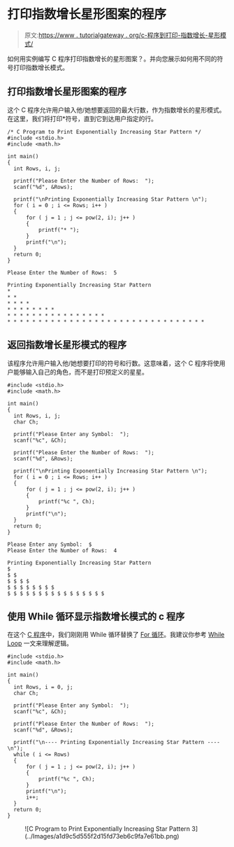 # 打印指数增长星形图案的程序

> 原文:[https://www . tutorialgateway . org/c-程序到打印-指数增长-星形模式/](https://www.tutorialgateway.org/c-program-to-print-exponentially-increasing-star-pattern/)

如何用实例编写 C 程序打印指数增长的星形图案？。并向您展示如何用不同的符号打印指数增长模式。

## 打印指数增长星形图案的程序

这个 C 程序允许用户输入他/她想要返回的最大行数，作为指数增长的星形模式。在这里，我们将打印*符号，直到它到达用户指定的行。

```
/* C Program to Print Exponentially Increasing Star Pattern */
#include <stdio.h>
#include <math.h>

int main() 
{
  int Rows, i, j;

  printf("Please Enter the Number of Rows:  ");
  scanf("%d", &Rows);

  printf("\nPrinting Exponentially Increasing Star Pattern \n");
  for ( i = 0 ; i <= Rows; i++ ) 
  {
      for ( j = 1 ; j <= pow(2, i); j++ ) 
      {
          printf("* ");
      }
      printf("\n");
  }
  return 0;
}
```

```
Please Enter the Number of Rows:  5

Printing Exponentially Increasing Star Pattern 
* 
* * 
* * * * 
* * * * * * * * 
* * * * * * * * * * * * * * * * 
* * * * * * * * * * * * * * * * * * * * * * * * * * * * * * * * 
```

## 返回指数增长星形模式的程序

该程序允许用户输入他/她想要打印的符号和行数。这意味着，这个 C 程序将使用户能够输入自己的角色，而不是打印预定义的星星。

```
#include <stdio.h>
#include <math.h>

int main() 
{
  int Rows, i, j;
  char Ch;

  printf("Please Enter any Symbol:  ");
  scanf("%c", &Ch);	  

  printf("Please Enter the Number of Rows:  ");
  scanf("%d", &Rows);

  printf("\nPrinting Exponentially Increasing Star Pattern \n");
  for ( i = 0 ; i <= Rows; i++ ) 
  {
      for ( j = 1 ; j <= pow(2, i); j++ ) 
      {
          printf("%c ", Ch);
      }
      printf("\n");
  }
  return 0;
}
```

```
Please Enter any Symbol:  $
Please Enter the Number of Rows:  4

Printing Exponentially Increasing Star Pattern 
$ 
$ $ 
$ $ $ $ 
$ $ $ $ $ $ $ $ 
$ $ $ $ $ $ $ $ $ $ $ $ $ $ $ $ 
```

## 使用 While 循环显示指数增长模式的 c 程序

在这个 [C 程序](https://www.tutorialgateway.org/c-programming-examples/)中，我们刚刚用 While 循环替换了 [For 循环](https://www.tutorialgateway.org/for-loop-in-c-programming/)。我建议你参考 [While Loop](https://www.tutorialgateway.org/while-loop-in-c/) 一文来理解逻辑。

```
#include <stdio.h>
#include <math.h>

int main() 
{
  int Rows, i = 0, j;
  char Ch;

  printf("Please Enter any Symbol:  ");
  scanf("%c", &Ch);	  

  printf("Please Enter the Number of Rows:  ");
  scanf("%d", &Rows);

  printf("\n---- Printing Exponentially Increasing Star Pattern ---- \n");
  while ( i <= Rows) 
  {
      for ( j = 1 ; j <= pow(2, i); j++ ) 
      {
          printf("%c ", Ch);
      }
      printf("\n");
      i++; 
  }
  return 0;
}
```

<figure class="wp-block-image">![C Program to Print Exponentially Increasing Star Pattern 3](../Images/a1d9c5d555f2d15fd73eb6c9fa7e61bb.png)</figure>
